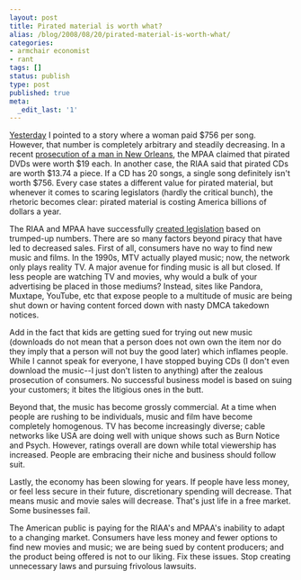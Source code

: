 ```yaml
---
layout: post
title: Pirated material is worth what?
alias: /blog/2008/08/20/pirated-material-is-worth-what/
categories:
- armchair economist
- rant
tags: []
status: publish
type: post
published: true
meta:
  _edit_last: '1'
---
```

<a title="Seth Holloway Dot Com" href="http://sethholloway.com/blog/?p=72" target="_blank">Yesterday</a> I pointed to a story where a woman paid $756 per song. However, that number is completely arbitrary and steadily decreasing. In a recent <a title="DVDs are worth $19 each" href="http://blog.wired.com/27bstroke6/2008/08/mpaa-waffling-o.html" target="_blank">prosecution of a man in New Orleans</a>, the MPAA claimed that pirated DVDs were worth $19 each. In another case, the RIAA said that pirated CDs are worth $13.74 a piece. If a CD has 20 songs, a single song definitely isn't worth $756. Every case states a different value for pirated material, but whenever it comes to scaring legislators (hardly the critical bunch), the rhetoric becomes clear: pirated material is costing America billions of dollars a year.

The RIAA and MPAA have successfully <a title="Colleges Help Us Catch Your Students Bill" href="http://edlabor.house.gov/bills/HEAReauthorizationText.pdf">created legislation</a> based on trumped-up numbers. There are so many factors beyond piracy that have led to decreased sales. First of all, consumers have no way to find new music and films. In the 1990s, MTV actually played music; now, the network only plays reality TV. A major avenue for finding music is all but closed. If less people are watching TV and movies, why would a bulk of your advertising be placed in those mediums? Instead, sites like Pandora, Muxtape, YouTube, etc that expose people to a multitude of music are being shut down or having content forced down with nasty DMCA takedown notices.

Add in the fact that kids are getting sued for trying out new music (downloads do not mean that a person does not own own the item nor do they imply that a person will not buy the good later) which inflames people. While I cannot speak for everyone, I have stopped buying CDs (I don't even download the music--I just don't listen to anything) after the zealous prosecution of consumers. No successful business model is based on suing your customers; it bites the litigious ones in the butt.

Beyond that, the music has become grossly commercial. At a time when people are rushing to be individuals, music and film have become completely homogenous. TV has become increasingly diverse; cable networks like USA are doing well with unique shows such as Burn Notice and Psych. However, ratings overall are down while total viewership has increased. People are embracing their niche and business should follow suit.

Lastly, the economy has been slowing for years. If people have less money, or feel less secure in their future, discretionary spending will decrease. That means music and movie sales will decrease. That's just life in a free market. Some businesses fail.

The American public is paying for the RIAA's and MPAA's inability to adapt to a changing market. Consumers have less money and fewer options to find new movies and music; we are being sued by content producers; and the product being offered is not to our liking. Fix these issues. Stop creating unnecessary laws and pursuing frivolous lawsuits.
